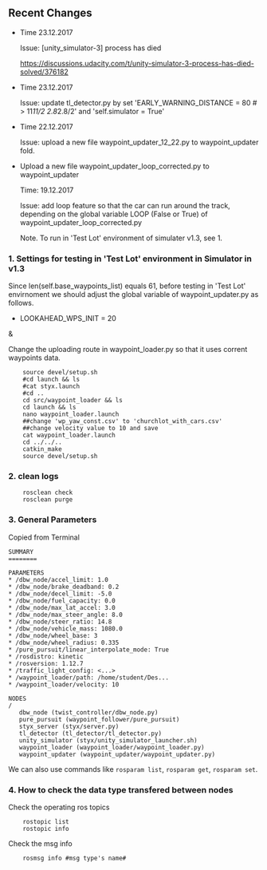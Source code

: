 ## Recent Changes
 * Time 23.12.2017
 
   Issue: [unity_simulator-3] process has died
   
   https://discussions.udacity.com/t/unity-simulator-3-process-has-died-solved/376182

 * Time 23.12.2017
 
   Issue: update tl_detector.py by set 'EARLY_WARNING_DISTANCE = 80 # > 11*11/2  2.8*2.8/2' and 'self.simulator = True'
   
 * Time 22.12.2017
 
   Issue: upload a new file waypoint_updater_12_22.py to waypoint_updater fold.
   
 * Upload a new file waypoint_updater_loop_corrected.py to waypoint_updater
 
   Time: 19.12.2017
   
   Issue: add loop feature so that the car can run around the track, depending on the global variable LOOP (False or True) of waypoint_updater_loop_corrected.py
   
   Note. To run in 'Test Lot' environment of simulater v1.3, see 1.


### 1. Settings for testing in 'Test Lot' environment in Simulator in v1.3

Since len(self.base_waypoints_list) equals 61, before testing in 'Test Lot' envirnoment we should adjust the global variable of waypoint_updater.py as follows.

* LOOKAHEAD_WPS_INIT = 20

&

Change the uploading route in waypoint_loader.py so that it uses corrent waypoints data.
```    
    source devel/setup.sh
    #cd launch && ls
    #cat styx.launch
    #cd ..
    cd src/waypoint_loader && ls
    cd launch && ls
    nano waypoint_loader.launch
    ##change 'wp_yaw_const.csv' to 'churchlot_with_cars.csv'
    ##change velocity value to 10 and save
    cat waypoint_loader.launch
    cd ../../..
    catkin_make
    source devel/setup.sh
```

### 2. clean logs
```
    rosclean check
    rosclean purge
```

### 3. General Parameters
Copied from Terminal 

    SUMMARY
    ========

    PARAMETERS
    * /dbw_node/accel_limit: 1.0
    * /dbw_node/brake_deadband: 0.2
    * /dbw_node/decel_limit: -5.0
    * /dbw_node/fuel_capacity: 0.0
    * /dbw_node/max_lat_accel: 3.0
    * /dbw_node/max_steer_angle: 8.0
    * /dbw_node/steer_ratio: 14.8
    * /dbw_node/vehicle_mass: 1080.0
    * /dbw_node/wheel_base: 3
    * /dbw_node/wheel_radius: 0.335
    * /pure_pursuit/linear_interpolate_mode: True
    * /rosdistro: kinetic
    * /rosversion: 1.12.7
    * /traffic_light_config: <...>
    * /waypoint_loader/path: /home/student/Des...
    * /waypoint_loader/velocity: 10

    NODES
    /
       dbw_node (twist_controller/dbw_node.py)
       pure_pursuit (waypoint_follower/pure_pursuit)
       styx_server (styx/server.py)
       tl_detector (tl_detector/tl_detector.py)
       unity_simulator (styx/unity_simulator_launcher.sh)
       waypoint_loader (waypoint_loader/waypoint_loader.py)
       waypoint_updater (waypoint_updater/waypoint_updater.py)

We can also use commands like `rosparam list`, `rosparam get`, `rosparam set`.

### 4. How to check the data type transfered between nodes
Check the operating ros topics
```
    rostopic list
    rostopic info
```
Check the msg info
```
    rosmsg info #msg type's name#
```
